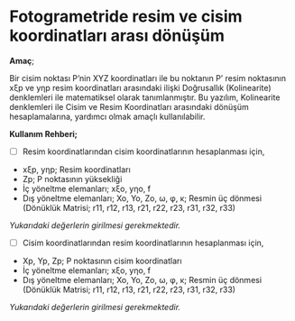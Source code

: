 # Fotogrametride resim ve cisim koordinatları arası dönüşüm

**Amaç**;

Bir cisim noktası P’nin XYZ koordinatları ile bu noktanın P’ resim noktasının xξp ve yηp resim koordinatları arasındaki ilişki Doğrusallık (Kolinearite) denklemleri ile matematiksel olarak tanımlanmıştır.   Bu yazılım, Kolinearite denklemleri ile Cisim ve Resim Koordinatları arasındaki dönüşüm hesaplamalarına, yardımcı olmak amaçlı kullanılabilir.

**Kullanım Rehberi;**

- [ ] Resim koordinatlarından cisim koordinatlarının hesaplanması için,

+ xξp, yηp; Resim koordinatları
+ Zp; P noktasının yüksekliği
+ İç yöneltme elemanları; xξo, yηo, f
+ Dış yöneltme elemanları; Xo, Yo, Zo, ω, φ, κ; Resmin üç dönmesi (Dönüklük Matrisi; r11, r12, r13, r21, r22, r23, r31, r32, r33)

*Yukarıdaki değerlerin girilmesi gerekmektedir.*

- [ ] Cisim koordinatlarından resim koordinatlarının hesaplanması için,

+ Xp, Yp, Zp; P noktasının cisim koordinatları
+ İç yöneltme elemanları; xξo, yηo, f
+ Dış yöneltme elemanları; Xo, Yo, Zo, ω, φ, κ; Resmin üç dönmesi (Dönüklük Matrisi; r11, r12, r13, r21, r22, r23, r31, r32, r33)

*Yukarıdaki değerlerin girilmesi gerekmektedir.*
